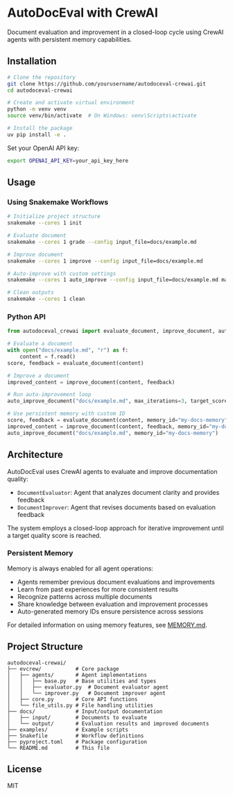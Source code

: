 # AutoDocEval with CrewAI

Document evaluation and improvement in a closed-loop cycle using CrewAI agents with persistent memory capabilities.

## Installation

```bash
# Clone the repository
git clone https://github.com/yourusername/autodoceval-crewai.git
cd autodoceval-crewai

# Create and activate virtual environment
python -m venv venv
source venv/bin/activate  # On Windows: venv\Scripts\activate

# Install the package
uv pip install -e .
```

Set your OpenAI API key:

```bash
export OPENAI_API_KEY=your_api_key_here
```

## Usage

### Using Snakemake Workflows

```bash
# Initialize project structure
snakemake --cores 1 init

# Evaluate document
snakemake --cores 1 grade --config input_file=docs/example.md

# Improve document
snakemake --cores 1 improve --config input_file=docs/example.md

# Auto-improve with custom settings
snakemake --cores 1 auto_improve --config input_file=docs/example.md max_iterations=5 target_score=0.8

# Clean outputs
snakemake --cores 1 clean
```

### Python API

```python
from autodoceval_crewai import evaluate_document, improve_document, auto_improve_document

# Evaluate a document
with open("docs/example.md", "r") as f:
    content = f.read()
score, feedback = evaluate_document(content)

# Improve a document
improved_content = improve_document(content, feedback)

# Run auto-improvement loop
auto_improve_document("docs/example.md", max_iterations=3, target_score=0.75)

# Use persistent memory with custom ID
score, feedback = evaluate_document(content, memory_id="my-docs-memory")
improved_content = improve_document(content, feedback, memory_id="my-docs-memory")
auto_improve_document("docs/example.md", memory_id="my-docs-memory")
```

## Architecture

AutoDocEval uses CrewAI agents to evaluate and improve documentation quality:

- `DocumentEvaluator`: Agent that analyzes document clarity and provides feedback
- `DocumentImprover`: Agent that revises documents based on evaluation feedback

The system employs a closed-loop approach for iterative improvement until a target quality score is reached.

### Persistent Memory

Memory is always enabled for all agent operations:

- Agents remember previous document evaluations and improvements
- Learn from past experiences for more consistent results
- Recognize patterns across multiple documents
- Share knowledge between evaluation and improvement processes
- Auto-generated memory IDs ensure persistence across sessions

For detailed information on using memory features, see [MEMORY.md](MEMORY.md).

## Project Structure

```
autodoceval-crewai/
├── evcrew/           # Core package
│   ├── agents/       # Agent implementations
│   │   ├── base.py   # Base utilities and types
│   │   ├── evaluator.py  # Document evaluator agent
│   │   └── improver.py   # Document improver agent
│   ├── core.py       # Core API functions
│   └── file_utils.py # File handling utilities
├── docs/             # Input/output documentation
│   ├── input/        # Documents to evaluate
│   └── output/       # Evaluation results and improved documents
├── examples/         # Example scripts
├── Snakefile         # Workflow definitions
├── pyproject.toml    # Package configuration
└── README.md         # This file
```

## License

MIT